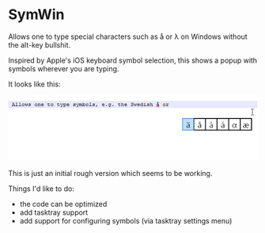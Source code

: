 SymWin
======

Allows one to type special characters such as å or λ on Windows without the alt-key bullshit.

Inspired by Apple's iOS keyboard symbol selection, this shows a popup with symbols wherever you are typing.

It looks like this:

![screenshot](SymWin/screenshot.png)

This is just an initial rough version which seems to be working.

Things I'd like to do:

- the code can be optimized
- add tasktray support
- add support for configuring symbols (via tasktray settings menu)
